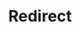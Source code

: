 ﻿---
layout: src/layouts/Redirect.astro
title: Redirect
redirect: https://yamldoc.liuyan.wang/docs/octopus-rest-api/octopus.migrator.exe-command-line/export
pubDate:  2023-01-01
navSearch: false
navSitemap: false
navMenu: false
---
